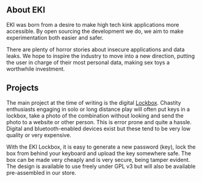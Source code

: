 ## About EKI

EKI was born from a desire to make high tech kink applications more accessible. By open sourcing the development we do, we aim to make experimentation both easier and safer.

There are plenty of horror stories about insecure applications and data leaks. We hope to inspire the industry to move into a new direction, putting the user in charge of their most personal data, making sex toys a worthwhile investment.

## Projects

The main project at the time of writing is the digital [Lockbox](https://github.com/embeddedkink/lockbox). Chastity enthusiasts engaging in solo or long distance play will often put keys in a lockbox, take a photo of the combination without looking and send the photo to a website or other person. This is error prone and quite a hassle. Digital and bluetooth-enabled devices exist but these tend to be very low quality or very expensive.

With the EKI Lockbox, it is easy to generate a new password (key), lock the box from behind your keyboard and upload the key somewhere safe. The box can be made very cheaply and is very secure, being tamper evident. The design is available to use freely under GPL v3 but will also be available pre-assembled in our store.
